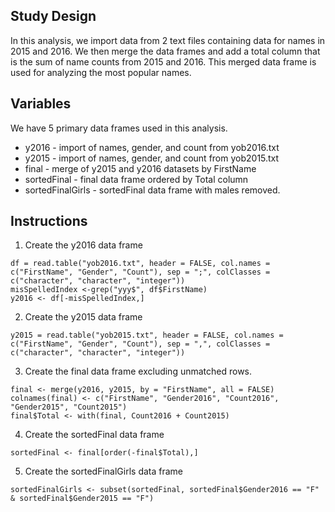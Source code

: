 ## Study Design
In this analysis, we import data from 2 text files containing data for names in 2015 and 2016. We then merge the data frames and add a
total column that is the sum of name counts from 2015 and 2016. This merged data frame is used for analyzing the most popular names.

## Variables

We have 5 primary data frames used in this analysis.

* y2016 - import of names, gender, and count from yob2016.txt
* y2015 - import of names, gender, and count from yob2015.txt
* final - merge of y2015 and y2016 datasets by FirstName
* sortedFinal - final data frame ordered by Total column
* sortedFinalGirls - sortedFinal data frame with males removed.

## Instructions

1. Create the y2016 data frame

```
df = read.table("yob2016.txt", header = FALSE, col.names = c("FirstName", "Gender", "Count"), sep = ";", colClasses = c("character", "character", "integer"))
misSpelledIndex <-grep("yyy$", df$FirstName)
y2016 <- df[-misSpelledIndex,]
```

2. Create the y2015 data frame

```
y2015 = read.table("yob2015.txt", header = FALSE, col.names = c("FirstName", "Gender", "Count"), sep = ",", colClasses = c("character", "character", "integer"))
```

3. Create the final data frame excluding unmatched rows.

```
final <- merge(y2016, y2015, by = "FirstName", all = FALSE)
colnames(final) <- c("FirstName", "Gender2016", "Count2016", "Gender2015", "Count2015")
final$Total <- with(final, Count2016 + Count2015)
```

4. Create the sortedFinal data frame

```
sortedFinal <- final[order(-final$Total),]
```

5. Create the sortedFinalGirls data frame

```
sortedFinalGirls <- subset(sortedFinal, sortedFinal$Gender2016 == "F" & sortedFinal$Gender2015 == "F")
```
